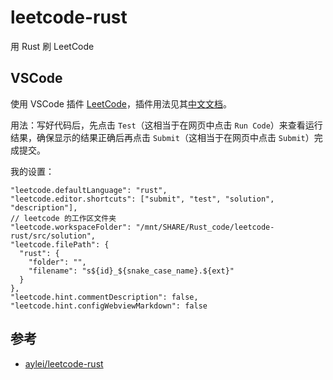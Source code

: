 # leetcode-rust

用 Rust 刷 LeetCode

## VSCode

使用 VSCode 插件 [LeetCode](https://marketplace.visualstudio.com/items?itemName=LeetCode.vscode-leetcode)，插件用法见其[中文文档](https://github.com/LeetCode-OpenSource/vscode-leetcode/blob/master/docs/README_zh-CN.md)。

用法：写好代码后，先点击 `Test`（这相当于在网页中点击 `Run Code`）来查看运行结果，确保显示的结果正确后再点击 `Submit`（这相当于在网页中点击 `Submit`）完成提交。

我的设置：

```jsonc
"leetcode.defaultLanguage": "rust",
"leetcode.editor.shortcuts": ["submit", "test", "solution", "description"],
// leetcode 的工作区文件夹
"leetcode.workspaceFolder": "/mnt/SHARE/Rust_code/leetcode-rust/src/solution",
"leetcode.filePath": {
  "rust": {
    "folder": "",
    "filename": "s${id}_${snake_case_name}.${ext}"
  }
},
"leetcode.hint.commentDescription": false,
"leetcode.hint.configWebviewMarkdown": false
```

## 参考

- [aylei/leetcode-rust](https://github.com/aylei/leetcode-rust)
